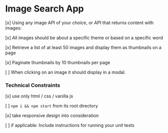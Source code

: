 # Image Search App 

[x] Using any image API of your choice, or API that returns content with images:

[x] All images should be about a specific theme or based on a specific word

[x] Retrieve a list of at least 50 images and display them as thumbnails on a page

[x] Paginate thumbnails by 10 thumbnails per page

[ ] When clicking on an image it should display in a modal.

### Technical Constraints
[x] use only html / css / vanilla js 

[ ] `npm i && npm start` from its root directory

[x] take responsive design into consideration

[ ] if applicable: Include instructions for running your unit tests
